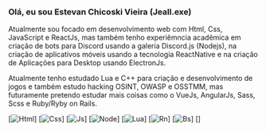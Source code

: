 ### Olá, eu sou Estevan Chicoski Vieira (Jeall.exe)

Atualmente sou focado em desenvolvimento web com Html, Css, JavaScript e ReactJs, mas também tenho experiêmncia acadêmica em criação de bots para Discord usando a galeria Discord.js (Nodejs), na criação de aplicativos móveis usando a tecnologia ReactNative e na criação de Aplicações para Desktop usando ElectronJs.

Atualmente tenho estudado Lua e C++ para criação e desenvolvimento de jogos e também estudo hacking OSINT, OWASP e OSSTMM, mas futuramente pretendo estudar mais coisas como o VueJs, AngularJs, Sass, Scss e Ruby/Ryby on Rails.

[![Html](https://img.shields.io/badge/HTML5-E34F26?style=for-the-badge&logo=html5&logoColor=white)] [![Css](https://img.shields.io/badge/CSS3-1572B6?style=for-the-badge&logo=css3&logoColor=white)] [![Js](https://img.shields.io/badge/JavaScript-F7DF1E?style=for-the-badge&logo=javascript&logoColor=black)] [![Node](https://img.shields.io/badge/Node.js-43853D?style=for-the-badge&logo=node.js&logoColor=white)] [![Lua](https://img.shields.io/badge/Lua-2C2D72?style=for-the-badge&logo=lua&logoColor=white)] [![Rn](https://img.shields.io/badge/React_Native-20232A?style=for-the-badge&logo=react&logoColor=61DAFB)] [![Bs](https://img.shields.io/badge/Bootstrap-563D7C?style=for-the-badge&logo=bootstrap&logoColor=white)] [![]()]
